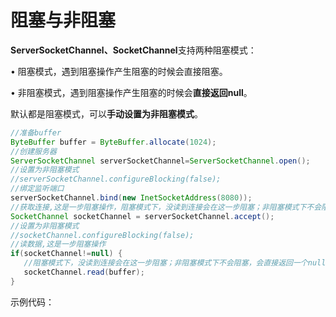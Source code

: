 # 阻塞与非阻塞 

**ServerSocketChannel、SocketChannel**支持两种阻塞模式： 

• 阻塞模式，遇到阻塞操作产生阻塞的时候会直接阻塞。 

• 非阻塞模式，遇到阻塞操作产生阻塞的时候会**直接返回null**。  

默认都是阻塞模式，可以**手动设置为非阻塞模式**。


```java
//准备buffer
ByteBuffer buffer = ByteBuffer.allocate(1024);
//创建服务器
ServerSocketChannel serverSocketChannel=ServerSocketChannel.open();
//设置为非阻塞模式
//serverSocketChannel.configureBlocking(false);
//绑定监听端口
serverSocketChannel.bind(new InetSocketAddress(8080));
//获取连接,这是一步阻塞操作，阻塞模式下，没读到连接会在这一步阻塞；非阻塞模式下不会阻塞，会直接返回一个null
SocketChannel socketChannel = serverSocketChannel.accept();
//设置为非阻塞模式
//socketChannel.configureBlocking(false);
//读数据,这是一步阻塞操作
if(socketChannel!=null) {
   //阻塞模式下，没读到连接会在这一步阻塞；非阻塞模式下不会阻塞，会直接返回一个null
   socketChannel.read(buffer);
}
```


示例代码：

